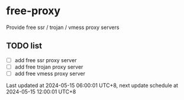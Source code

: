 
# free-proxy
Provide free ssr / trojan / vmess proxy servers


## TODO list
- [ ] add free ssr proxy server
- [ ] add free trojan proxy server
- [ ] add free vmess proxy server

Last updated at 2024-05-15 06:00:01 UTC+8, next update schedule at 2024-05-15 12:00:01 UTC+8

